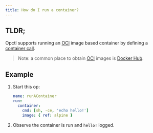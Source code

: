 ```yaml
---
title: How do I run a container?
---
```


## TLDR;
Opctl supports running an [OCI](https://opencontainers.org/) image based container by defining a [container call](../../reference/opspec/op-directory/op/call/container/index).

> Note: a common place to obtain [OCI](https://opencontainers.org/) images is [Docker Hub](https://hub.docker.com/).

## Example
1. Start this op: 
    ```yaml
    name: runAContainer
    run:
      container:
        cmd: [sh, -ce, 'echo hello!']
        image: { ref: alpine }
    ```
1. Observe the container is run and `hello!` logged.

